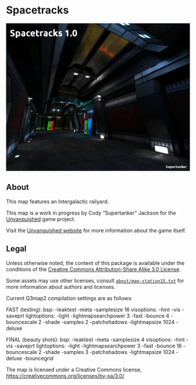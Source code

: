 Spacetracks
===========

![Spacetracks levelshot](meta/spacetracks/spacetracks.jpg)

About
-----

This map features an Intergalactic railyard.

This map is a work in progress by Cody “Supertanker” Jackson for the [Unvanquished](https://unvanquished.net) game project. 

Visit the [Unvanquished website](https://unvanquished.net/) for more information about the game itself.

Legal
-----

Unless otherwise noted, the content of this package is available under the conditions of the [Creative Commons Attribution-Share Alike 3.0 License](https://creativecommons.org/licenses/by-sa/3.0/).

Some assets may use other licenses, consult [`about/map-station15.txt`](about/map-station15.txt) for more information about authors and licenses.

Current Q3map2 compilation settings are as follows:

FAST (testing):
        bsp: -leaktest 	-meta -samplesize 16
        visoptions: 	-hint -vis -saveprt
        lightoptions: 	-light -lightmapsearchpower 3 -fast -bounce 4 
			-bouncescale 2 -shade -samples 2 -patchshadows 
			-lightmapsize 1024 -deluxe

FINAL (beauty shots):
        bsp: -leaktest  -meta -samplesize 4
        visoptions:     -hint -vis -saveprt
        lightoptions:   -light -lightmapsearchpower 3 -fast -bounce 16 
                        -bouncescale 2 -shade -samples 3 -patchshadows 
                        -lightmapsize 1024 -deluxe -bouncegrid

The map is licensed under a Creative Commons license,
https://creativecommons.org/licenses/by-sa/3.0/
